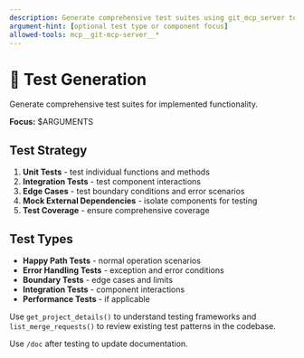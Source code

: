 ```yaml
---
description: Generate comprehensive test suites using git_mcp_server tools for project context
argument-hint: [optional test type or component focus]
allowed-tools: mcp__git-mcp-server__*
---
```


# 🧪 Test Generation

Generate comprehensive test suites for implemented functionality.

**Focus:** $ARGUMENTS

## Test Strategy

1. **Unit Tests** - test individual functions and methods
2. **Integration Tests** - test component interactions
3. **Edge Cases** - test boundary conditions and error scenarios
4. **Mock External Dependencies** - isolate components for testing
5. **Test Coverage** - ensure comprehensive coverage

## Test Types

- **Happy Path Tests** - normal operation scenarios
- **Error Handling Tests** - exception and error conditions
- **Boundary Tests** - edge cases and limits
- **Integration Tests** - component interactions
- **Performance Tests** - if applicable

Use `get_project_details()` to understand testing frameworks and `list_merge_requests()` to review existing test patterns in the codebase.

Use `/doc` after testing to update documentation.
